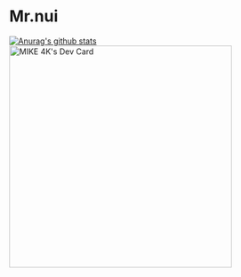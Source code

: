 # Mr.nui

[![Anurag's github stats](https://github-readme-stats.vercel.app/api?username=Ruttanachote)](https://github.com/anuraghazra/github-readme-stats)
<a href="https://app.daily.dev/Ruttanachot"><img src="https://api.daily.dev/devcards/0abc556339a64afc822ea0f516056a9b.png?r=d3u" width="400" alt="MIKE 4K's Dev Card"/></a>
